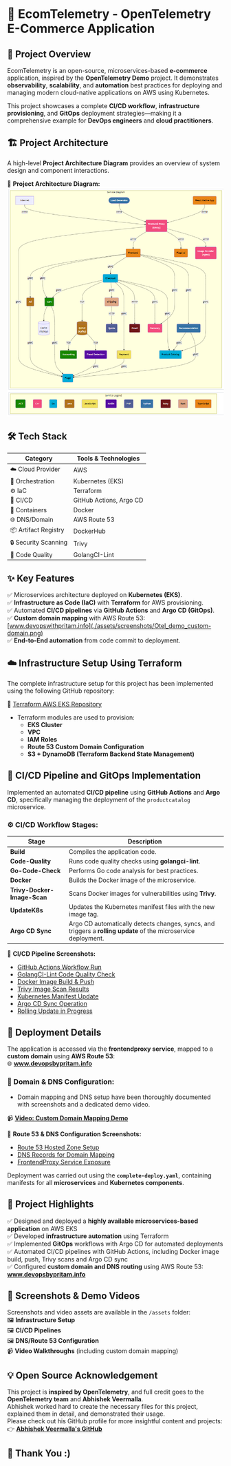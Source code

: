 # 🚀 EcomTelemetry - OpenTelemetry E-Commerce Application

## 📝 Project Overview

EcomTelemetry is an open-source, microservices-based **e-commerce** application, inspired by the **OpenTelemetry Demo** project. It demonstrates **observability**, **scalability**, and **automation** best practices for deploying and managing modern cloud-native applications on AWS using Kubernetes.

This project showcases a complete **CI/CD workflow**, **infrastructure provisioning**, and **GitOps** deployment strategies—making it a comprehensive example for **DevOps engineers** and **cloud practitioners**.

## 🏗️ Project Architecture

A high-level **Project Architecture Diagram** provides an overview of system design and component interactions.

📌 **Project Architecture Diagram:**  
![Project Architecture Diagram](./assets/diagrams/architecture-diagram.png)

## 🛠️ Tech Stack

| Category                 | Tools & Technologies    |
|--------------------------|------------------------ |
| ☁️ Cloud Provider        | AWS                     |
| 🚢 Orchestration         | Kubernetes (EKS)        |
| ⚙️ IaC                   | Terraform               |
| 🔄 CI/CD                 | GitHub Actions, Argo CD |
| 🐳 Containers            | Docker                  |
| 🌐 DNS/Domain            | AWS Route 53            |
| 📦 Artifact Registry     | DockerHub               |
| 🔒 Security Scanning     | Trivy                   |
| 📝 Code Quality          | GolangCI-Lint           |

## ✨ Key Features

✅ Microservices architecture deployed on **Kubernetes (EKS)**.  
✅ **Infrastructure as Code (IaC)** with **Terraform** for AWS provisioning.  
✅ Automated **CI/CD pipelines** via **GitHub Actions** and **Argo CD (GitOps)**.  
✅ **Custom domain mapping** with AWS Route 53: [www.devopswithpritam.info](./assets/screenshots/Otel_demo_custom-domain.png)  
✅ **End-to-End automation** from code commit to deployment.

## ☁️ Infrastructure Setup Using Terraform

The complete infrastructure setup for this project has been implemented using the following GitHub repository:

🔗 [Terraform AWS EKS Repository](https://github.com/Preetbandgar/Terraform-aws-eks.git)

- Terraform modules are used to provision:
  - **EKS Cluster**
  - **VPC**
  - **IAM Roles**
  - **Route 53 Custom Domain Configuration**
  - **S3 + DynamoDB (Terraform Backend State Management)**

## 🔄 CI/CD Pipeline and GitOps Implementation

Implemented an automated **CI/CD pipeline** using **GitHub Actions** and **Argo CD**, specifically managing the deployment of the `productcatalog` microservice.

### ⚙️ CI/CD Workflow Stages:

| Stage                      | Description                                              |
|----------------------------|----------------------------------------------------------|
| **Build**                  | Compiles the application code.                          |
| **Code-Quality**           | Runs code quality checks using **golangci-lint**.        |
| **Go-Code-Check**          | Performs Go code analysis for best practices.            |
| **Docker**                 | Builds the Docker image of the microservice.             |
| **Trivy-Docker-Image-Scan**| Scans Docker images for vulnerabilities using **Trivy**. |
| **UpdateK8s**              | Updates the Kubernetes manifest files with the new image tag. |
| **Argo CD Sync**           | Argo CD automatically detects changes, syncs, and triggers a **rolling update** of the microservice deployment. |

📌 **CI/CD Pipeline Screenshots:**  
- [GitHub Actions Workflow Run](./assets/screenshots/github-actions-workflow.png)  
- [GolangCI-Lint Code Quality Check](./assets/screenshots/code-quality-check.png)  
- [Docker Image Build & Push](./assets/screenshots/docker-image-push.png)  
- [Trivy Image Scan Results](./assets/screenshots/trivy-docker-scan.png)  
- [Kubernetes Manifest Update](./assets/screenshots/update-k8s.png)  
- [Argo CD Sync Operation](./assets/screenshots/argo-cd-sync.png)  
- [Rolling Update in Progress](./assets/screenshots/rolling-update.png)

## 🚀 Deployment Details

The application is accessed via the **frontendproxy service**, mapped to a **custom domain** using **AWS Route 53**:  
🌐 **www.devopsbypritam.info**

### 🔧 Domain & DNS Configuration:  
- Domain mapping and DNS setup have been thoroughly documented with screenshots and a dedicated demo video.

📹 **[Video: Custom Domain Mapping Demo](./assets/videos/custom-domain-demo.mp4)**

📌 **Route 53 & DNS Configuration Screenshots:**  
- [Route 53 Hosted Zone Setup](./assets/screenshots/route53-hosted-zone.png)  
- [DNS Records for Domain Mapping](./assets/screenshots/dns-records.png)  
- [FrontendProxy Service Exposure](./assets/screenshots/frontendproxy-service.png)

Deployment was carried out using the **`complete-deploy.yaml`**, containing manifests for all **microservices** and **Kubernetes components**.

## 🌟 Project Highlights

✅ Designed and deployed a **highly available microservices-based application** on AWS EKS  
✅ Developed **infrastructure automation** using Terraform  
✅ Implemented **GitOps** workflows with Argo CD for automated deployments  
✅ Automated CI/CD pipelines with GitHub Actions, including Docker image build, push, Trivy scans and Argo CD sync  
✅ Configured **custom domain and DNS routing** using AWS Route 53: **www.devopsbypritam.info**  

## 📸 Screenshots & Demo Videos

Screenshots and video assets are available in the `/assets` folder:  
🖼️ **Infrastructure Setup**  
🖼️ **CI/CD Pipelines**  
🖼️ **DNS/Route 53 Configuration**  
📹 **Video Walkthroughs** (including custom domain mapping)

## 💡 Open Source Acknowledgement

This project is **inspired by OpenTelemetry**, and full credit goes to the **OpenTelemetry team** and **Abhishek Veermalla**.  
Abhishek worked hard to create the necessary files for this project, explained them in detail, and demonstrated their usage.  
Please check out his GitHub profile for more insightful content and projects:  
👉 **[Abhishek Veermalla's GitHub](https://github.com/iam-veeramalla)**

## 🙏 Thank You :)
